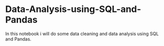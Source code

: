 # Data-Analysis-using-SQL-and-Pandas
In this notebook i will do some data cleaning and data analysis using SQL and Pandas.
